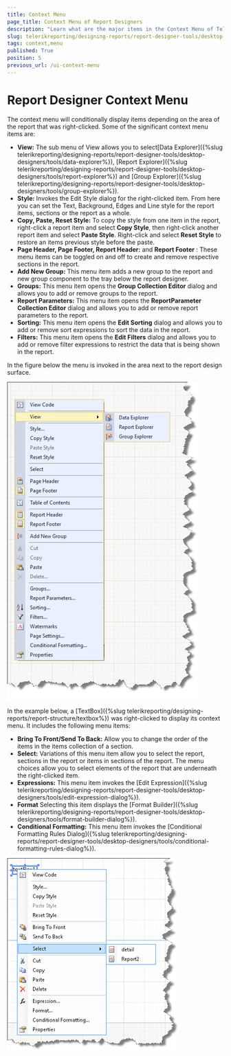 ```yaml
---
title: Context Menu
page_title: Context Menu of Report Designers
description: "Learn what are the major items in the Context Menu of Telerik Reporting Desktop Designers and how to use them."
slug: telerikreporting/designing-reports/report-designer-tools/desktop-designers/tools/context-menu
tags: context,menu
published: True
position: 5
previous_url: /ui-context-menu
---
```


# Report Designer Context Menu

The context menu will conditionally display items depending on the area of the report that was right-clicked. Some of the significant context menu items are:

* __View:__ The sub menu of View allows you to select[Data Explorer]({%slug telerikreporting/designing-reports/report-designer-tools/desktop-designers/tools/data-explorer%}), [Report Explorer]({%slug telerikreporting/designing-reports/report-designer-tools/desktop-designers/tools/report-explorer%}) and [Group Explorer]({%slug telerikreporting/designing-reports/report-designer-tools/desktop-designers/tools/group-explorer%}).
* __Style:__ Invokes the Edit Style dialog for the right-clicked item. From here you can set the Text, Background, Edges and Line style for the report items, sections or the report as a whole.
* __Copy, Paste, Reset Style:__ To copy the style from one item in the report, right-click a report item and select __Copy Style__, then right-click another report item and select __Paste Style__. Right-click and select __Reset Style__ to restore an items previous style before the paste.
* __Page Header, Page Footer, Report Header:__ and __Report Footer__ : These menu items can be toggled on and off to create and remove respective sections in the report.
* __Add New Group:__ This menu item adds a new group to the report and new group component to the tray below the report designer.
* __Groups:__ This menu item opens the __Group Collection Editor__ dialog and allows you to add or remove groups to the report.
* __Report Parameters:__ This menu item opens the __ReportParameter Collection Editor__ dialog and allows you to add or remove report parameters to the report.
* __Sorting:__ This menu item opens the __Edit Sorting__ dialog and allows you to add or remove sort expressions to sort the data in the report.
* __Filters:__ This menu item opens the __Edit Filters__ dialog and allows you to add or remove filter expressions to restrict the data that is being shown in the report.

In the figure below the menu is invoked in the area next to the report design surface.

![Context Menu of Report Designer invoked in the area next to report design surface. The View item is selected.](images/UI012.png)

In the example below, a [TextBox]({%slug telerikreporting/designing-reports/report-structure/textbox%}) was right-clicked to display its context menu. It includes the following menu items:

* __Bring To Front/Send To Back:__ Allow you to change the order of the items in the items collection of a section.
* __Select:__ Variations of this menu item allow you to select the report, sections in the report or items in sections of the report. The menu choices allow you to select elements of the report that are underneath the right-clicked item.
* __Expressions:__ This menu item invokes the [Edit Expression]({%slug telerikreporting/designing-reports/report-designer-tools/desktop-designers/tools/edit-expression-dialog%}).
* __Format__ Selecting this item displays the [Format Builder]({%slug telerikreporting/designing-reports/report-designer-tools/desktop-designers/tools/format-builder-dialog%}).
* __Conditional Formatting:__ This menu item invokes the [Conditional Formatting Rules Dialog]({%slug telerikreporting/designing-reports/report-designer-tools/desktop-designers/tools/conditional-formatting-rules-dialog%}).

![Context Menu of Report Designer invoked over a TextBox. The Select item is highlighted and lets you select report elements underneath the right-clicked TextBox.](images/UI013.png)

